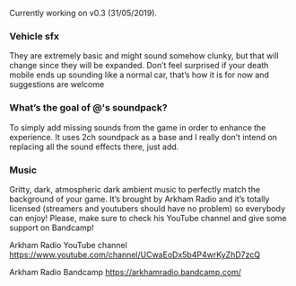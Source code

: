 Currently working on v0.3 (31/05/2019).

### Vehicle sfx
They are extremely basic and might sound somehow clunky, but that will change since they will be expanded. Don’t feel surprised if your death mobile ends up sounding like a normal car, that’s how it is for now and suggestions are welcome

### What’s the goal of @'s soundpack?
To simply add missing sounds from the game in order to enhance the experience. It uses 2ch soundpack as a base and I really don’t intend on replacing all the sound effects there, just add.


### Music

Gritty, dark, atmospheric dark ambient music to perfectly match the background of your game. It’s brought by Arkham Radio and it’s totally licensed (streamers and youtubers should have no problem) so everybody can enjoy!
Please, make sure to check his YouTube channel and give some support on Bandcamp!

Arkham Radio YouTube channel
https://www.youtube.com/channel/UCwaEoDx5b4P4wrKyZhD7zcQ 

Arkham Radio Bandcamp
https://arkhamradio.bandcamp.com/ 









